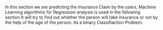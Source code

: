 In this section we are predicting the Insurance Claim by the users, Machine Learning algorithms for Regression analysis is used in the following section.It will try to find out whether the person will take insurance or not by the help of the age of the person. Its a binary Classifiaction Problem.
